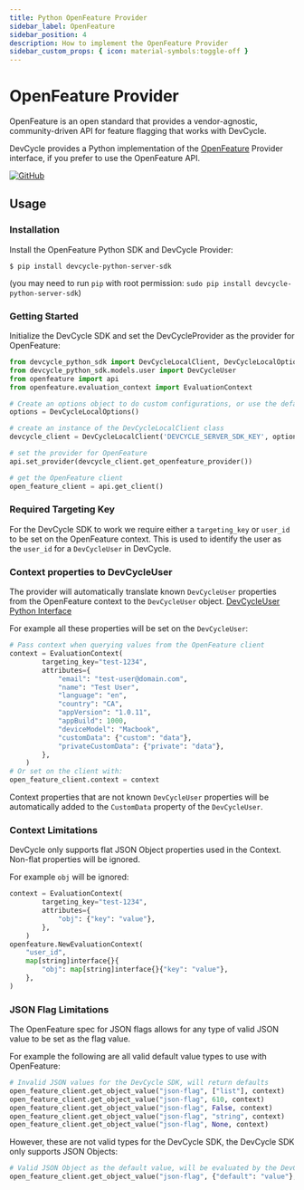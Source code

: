 ```yaml
---
title: Python OpenFeature Provider
sidebar_label: OpenFeature
sidebar_position: 4
description: How to implement the OpenFeature Provider
sidebar_custom_props: { icon: material-symbols:toggle-off }
---
```


# OpenFeature Provider

OpenFeature is an open standard that provides a vendor-agnostic, community-driven API for feature flagging that works with DevCycle.

DevCycle provides a Python implementation of the [OpenFeature](https://openfeature.dev/) Provider interface, if you prefer to use the OpenFeature API.

[![GitHub](https://img.shields.io/github/stars/devcyclehq/python-server-sdk.svg?style=social&label=Star&maxAge=2592000)](https://github.com/DevCycleHQ/python-server-sdk)

## Usage

### Installation

Install the OpenFeature Python SDK and DevCycle Provider:

```shell-session
$ pip install devcycle-python-server-sdk
```

(you may need to run `pip` with root permission: `sudo pip install devcycle-python-server-sdk`)

### Getting Started

Initialize the DevCycle SDK and set the DevCycleProvider as the provider for OpenFeature:

```python
from devcycle_python_sdk import DevCycleLocalClient, DevCycleLocalOptions
from devcycle_python_sdk.models.user import DevCycleUser
from openfeature import api
from openfeature.evaluation_context import EvaluationContext

# Create an options object to do custom configurations, or use the defaults
options = DevCycleLocalOptions()

# create an instance of the DevCycleLocalClient class
devcycle_client = DevCycleLocalClient('DEVCYCLE_SERVER_SDK_KEY', options)

# set the provider for OpenFeature
api.set_provider(devcycle_client.get_openfeature_provider())

# get the OpenFeature client
open_feature_client = api.get_client()
```

### Required Targeting Key

For the DevCycle SDK to work we require either a `targeting_key` or `user_id` to be set on the OpenFeature context.
This is used to identify the user as the `user_id` for a `DevCycleUser` in DevCycle.

### Context properties to DevCycleUser

The provider will automatically translate known `DevCycleUser` properties from the OpenFeature context to the `DevCycleUser` object.
[DevCycleUser Python Interface](https://github.com/DevCycleHQ/python-server-sdk/blob/main/devcycle_python_sdk/models/user.py)

For example all these properties will be set on the `DevCycleUser`:

```python
# Pass context when querying values from the OpenFeature client
context = EvaluationContext(
        targeting_key="test-1234",
        attributes={
            "email": "test-user@domain.com",
            "name": "Test User",
            "language": "en",
            "country": "CA",
            "appVersion": "1.0.11",
            "appBuild": 1000,
			"deviceModel": "Macbook",
            "customData": {"custom": "data"},
            "privateCustomData": {"private": "data"},
        },
    )
# Or set on the client with:
open_feature_client.context = context
```

Context properties that are not known `DevCycleUser` properties will be automatically
added to the `CustomData` property of the `DevCycleUser`.

### Context Limitations

DevCycle only supports flat JSON Object properties used in the Context. Non-flat properties will be ignored.

For example `obj` will be ignored:

```python
context = EvaluationContext(
        targeting_key="test-1234",
        attributes={
            "obj": {"key": "value"},
        },
    )
openfeature.NewEvaluationContext(
    "user_id",
    map[string]interface{}{
        "obj": map[string]interface{}{"key": "value"},
    },
)
```

### JSON Flag Limitations

The OpenFeature spec for JSON flags allows for any type of valid JSON value to be set as the flag value.

For example the following are all valid default value types to use with OpenFeature:

```python
# Invalid JSON values for the DevCycle SDK, will return defaults
open_feature_client.get_object_value("json-flag", ["list"], context)
open_feature_client.get_object_value("json-flag", 610, context)
open_feature_client.get_object_value("json-flag", False, context)
open_feature_client.get_object_value("json-flag", "string", context)
open_feature_client.get_object_value("json-flag", None, context)
```

However, these are not valid types for the DevCycle SDK, the DevCycle SDK only supports JSON Objects:

```python
# Valid JSON Object as the default value, will be evaluated by the DevCycle SDK
open_feature_client.get_object_value("json-flag", {"default": "value"}, context)
```
